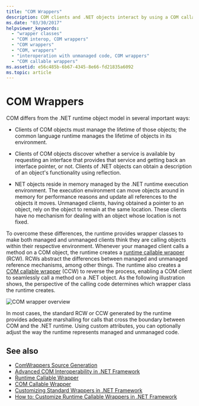 ```yaml
---
title: "COM Wrappers"
description: COM clients and .NET objects interact by using a COM callable wrapper and a runtime callable wrapper. The CLR creates wrappers automatically.
ms.date: "03/30/2017"
helpviewer_keywords:
  - "wrapper classes"
  - "COM interop, COM wrappers"
  - "COM wrappers"
  - "COM, wrappers"
  - "interoperation with unmanaged code, COM wrappers"
  - "COM callable wrappers"
ms.assetid: e56c485b-6b67-4345-8e66-fd21835a6092
ms.topic: article
---
```

# COM Wrappers

COM differs from the .NET runtime object model in several important ways:

- Clients of COM objects must manage the lifetime of those objects; the common language runtime manages the lifetime of objects in its environment.

- Clients of COM objects discover whether a service is available by requesting an interface that provides that service and getting back an interface pointer, or not. Clients of .NET objects can obtain a description of an object's functionality using reflection.

- NET objects reside in memory managed by the .NET runtime execution environment. The execution environment can move objects around in memory for performance reasons and update all references to the objects it moves. Unmanaged clients, having obtained a pointer to an object, rely on the object to remain at the same location. These clients have no mechanism for dealing with an object whose location is not fixed.

 To overcome these differences, the runtime provides wrapper classes to make both managed and unmanaged clients think they are calling objects within their respective environment. Whenever your managed client calls a method on a COM object, the runtime creates a [runtime callable wrapper](runtime-callable-wrapper.md) (RCW). RCWs abstract the differences between managed and unmanaged reference mechanisms, among other things. The runtime also creates a [COM callable wrapper](com-callable-wrapper.md) (CCW) to reverse the process, enabling a COM client to seamlessly call a method on a .NET object. As the following illustration shows, the perspective of the calling code determines which wrapper class the runtime creates.

 ![COM wrapper overview](./media/com-wrappers/bidirectional-com-overview.gif)

 In most cases, the standard RCW or CCW generated by the runtime provides adequate marshalling for calls that cross the boundary between COM and the .NET runtime. Using custom attributes, you can optionally adjust the way the runtime represents managed and unmanaged code.

## See also

- [ComWrappers Source Generation](./comwrappers-source-generation.md)
- [Advanced COM Interoperability in .NET Framework](/previous-versions/dotnet/netframework-4.0/bd9cdfyx(v=vs.100))
- [Runtime Callable Wrapper](runtime-callable-wrapper.md)
- [COM Callable Wrapper](com-callable-wrapper.md)
- [Customizing Standard Wrappers in .NET Framework](/previous-versions/dotnet/netframework-4.0/h7hx9abd(v=vs.100))
- [How to: Customize Runtime Callable Wrappers in .NET Framework](/previous-versions/dotnet/netframework-4.0/56kh4hy7(v=vs.100))
